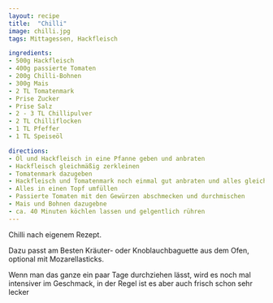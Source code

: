 ```yaml
---
layout: recipe
title:  "Chilli"
image: chilli.jpg
tags: Mittagessen, Hackfleisch

ingredients:
- 500g Hackfleisch
- 400g passierte Tomaten
- 200g Chilli-Bohnen
- 300g Mais
- 2 TL Tomatenmark
- Prise Zucker
- Prise Salz
- 2 - 3 TL Chillipulver
- 2 TL Chilliflocken
- 1 TL Pfeffer
- 1 TL Speiseöl

directions:
- Öl und Hackfleisch in eine Pfanne geben und anbraten
- Hackfleisch gleichmäßig zerkleinen
- Tomatenmark dazugeben
- Hackfleisch und Tomatenmark noch einmal gut anbraten und alles gleichmäßig erwärmen
- Alles in einen Topf umfüllen
- Passierte Tomaten mit den Gewürzen abschmecken und durchmischen
- Mais und Bohnen dazugebne
- ca. 40 Minuten köchlen lassen und gelgentlich rühren
---
```


Chilli nach eigenem Rezept. 

Dazu passt am Besten Kräuter- oder Knoblauchbaguette aus dem Ofen, optional mit Mozarellasticks. 

Wenn man das ganze ein paar Tage durchziehen lässt, wird es noch mal intensiver im Geschmack, in der Regel ist es aber auch frisch schon sehr lecker
